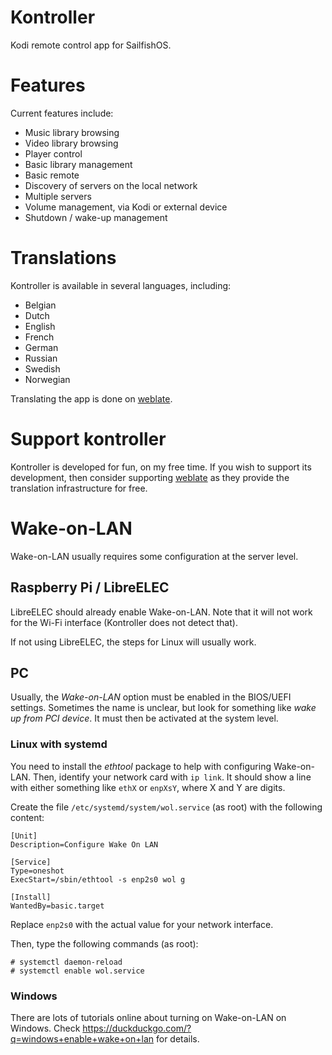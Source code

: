 # Kontroller

Kodi remote control app for SailfishOS.

# Features

Current features include:

* Music library browsing
* Video library browsing
* Player control
* Basic library management
* Basic remote
* Discovery of servers on the local network
* Multiple servers
* Volume management, via Kodi or external device
* Shutdown /  wake-up management

# Translations

Kontroller is available in several languages, including:

* Belgian
* Dutch
* English
* French
* German
* Russian
* Swedish
* Norwegian

Translating the app is done on [weblate](http://hosted.weblate.com/kontroller).

# Support kontroller

Kontroller is developed for fun, on my free time. If you wish to support its
development, then consider supporting [weblate](https://weblate.org/donate/)
as they provide the translation infrastructure for free.

# Wake-on-LAN

Wake-on-LAN usually requires some configuration at the server level.

## Raspberry Pi / LibreELEC

LibreELEC should already enable Wake-on-LAN. Note that it
will not work for the Wi-Fi interface (Kontroller does not detect that).

If not using LibreELEC, the steps for Linux will usually work.

## PC

Usually, the *Wake-on-LAN* option must be enabled in the BIOS/UEFI settings. Sometimes
the name is unclear, but look for something like *wake up from PCI device*. It must then
be activated at the system level.

### Linux with systemd

You need to install the *ethtool* package to help with configuring Wake-on-LAN.
Then, identify your network card with ```ip link```.
It should show a line with either something like ```ethX``` or ```enpXsY```, where X and Y are digits.

Create the file ```/etc/systemd/system/wol.service``` (as root) with the following content:

```
[Unit]
Description=Configure Wake On LAN

[Service]
Type=oneshot
ExecStart=/sbin/ethtool -s enp2s0 wol g

[Install]
WantedBy=basic.target
```

Replace ```enp2s0``` with the actual value for your network interface.

Then, type the following commands (as root):

```
# systemctl daemon-reload
# systemctl enable wol.service
```

### Windows

There are lots of tutorials online about turning on Wake-on-LAN on Windows.
Check https://duckduckgo.com/?q=windows+enable+wake+on+lan for details.
